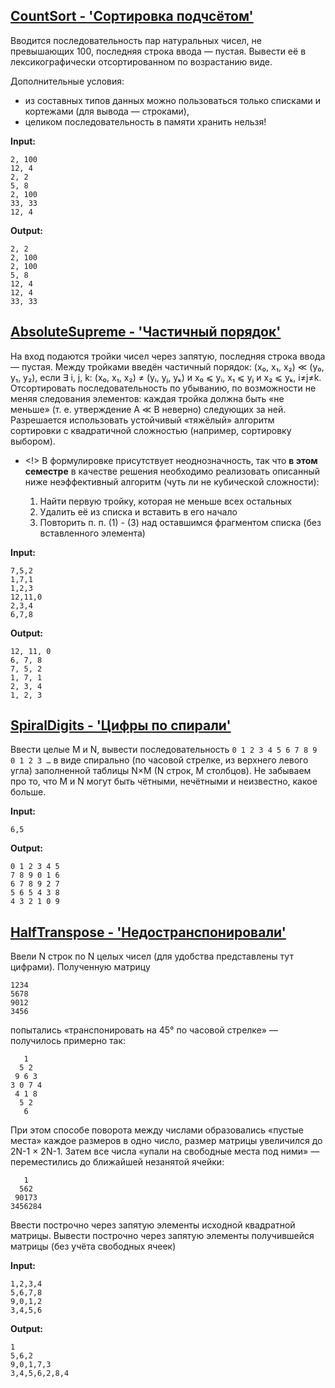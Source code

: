 ## [CountSort - 'Сортировка подчсётом'](https://uneex.org/LecturesCMC/PythonIntro2024/Homework_CountSort)

Вводится последовательность пар натуральных чисел, не превышающих 100, последняя строка ввода — пустая. Вывести её в лексикографически отсортированном по возрастанию виде. 

Дополнительные условия:

* из составных типов данных можно пользоваться только списками и кортежами (для вывода — строками),
* целиком последовательность в памяти хранить нельзя! 

**Input:**

    2, 100
    12, 4
    2, 2
    5, 8
    2, 100
    33, 33
    12, 4

**Output:**

    2, 2
    2, 100
    2, 100
    5, 8
    12, 4
    12, 4
    33, 33

## [AbsoluteSupreme - 'Частичный порядок'](https://uneex.org/LecturesCMC/PythonIntro2024/Homework_AbsoluteSupreme)

На вход подаются тройки чисел через запятую, последняя строка ввода — пустая. Между тройками введён частичный порядок: (x₀, x₁, x₂) ≪ (y₀, y₁, y₂), если ∃ i, j, k: (x₀, x₁, x₂) ≠ (yᵢ, yⱼ, yₖ) и x₀ ⩽ yᵢ, x₁ ⩽ yⱼ и x₂ ⩽ yₖ, i≠j≠k. Отсортировать последовательность по убыванию, по возможности не меняя следования элементов: каждая тройка должна быть «не меньше» (т. е. утверждение A ≪ B неверно) следующих за ней. Разрешается использовать устойчивый «тяжёлый» алгоритм сортировки с квадратичной сложностью (например, сортировку выбором).

* <!> В формулировке присутствует неоднозначность, так что **в этом семестре** в качестве решения необходимо реализовать описанный ниже неэффективный алгоритм (чуть ли не кубической сложности):

    1. Найти первую тройку, которая не меньше всех остальных
    2. Удалить её из списка и вставить в его начало
    3. Повторить п. п. (1) - (3) над оставшимся фрагментом списка (без вставленного элемента)

**Input:**

    7,5,2
    1,7,1
    1,2,3
    12,11,0
    2,3,4
    6,7,8

**Output:**

    12, 11, 0
    6, 7, 8
    7, 5, 2
    1, 7, 1
    2, 3, 4
    1, 2, 3

## [SpiralDigits - 'Цифры по спирали'](https://uneex.org/LecturesCMC/PythonIntro2024/Homework_SpiralDigits)

Ввести целые M и N, вывести последовательность `0 1 2 3 4 5 6 7 8 9 0 1 2 3 …` в виде спирально (по часовой стрелке, из верхнего левого угла) заполненной таблицы N×M (N строк, M столбцов). Не забываем про то, что M и N могут быть чётными, нечётными и неизвестно, какое больше.

**Input:**

    6,5

**Output:**

    0 1 2 3 4 5
    7 8 9 0 1 6
    6 7 8 9 2 7
    5 6 5 4 3 8
    4 3 2 1 0 9

## [HalfTranspose - 'Недостранспонировали'](https://uneex.org/LecturesCMC/PythonIntro2024/Homework_HalfTranspose)

Ввели N строк по N целых чисел (для удобства представлены тут цифрами). Полученную матрицу

    1234
    5678
    9012
    3456

попытались «транспонировать на 45° по часовой стрелке» — получилось примерно так:

       1
      5 2
     9 6 3
    3 0 7 4
     4 1 8
      5 2
       6

При этом способе поворота между числами образовались «пустые места» каждое размеров в одно число, размер матрицы увеличился до 2N-1 × 2N-1. Затем все числа «упали на свободные места под ними» — переместились до ближайшей незанятой ячейки:

       1
      562
     90173
    3456284

Ввести построчно через запятую элементы исходной квадратной матрицы. Вывести построчно через запятую элементы получившейся матрицы (без учёта свободных ячеек)

**Input:**

    1,2,3,4
    5,6,7,8
    9,0,1,2
    3,4,5,6

**Output:**

    1
    5,6,2
    9,0,1,7,3
    3,4,5,6,2,8,4
